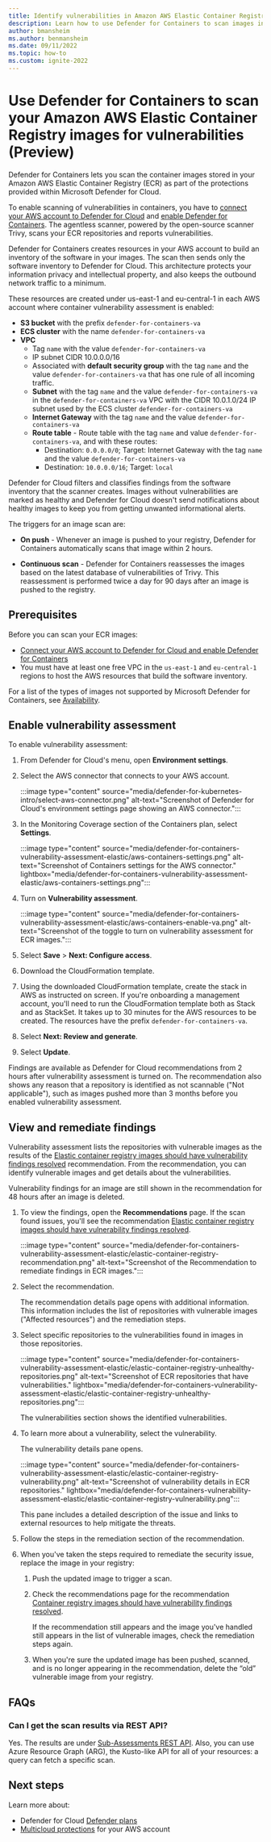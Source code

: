 ```yaml
---
title: Identify vulnerabilities in Amazon AWS Elastic Container Registry with Microsoft Defender for Cloud
description: Learn how to use Defender for Containers to scan images in your Amazon AWS Elastic Container Registry (ECR) to find vulnerabilities.
author: bmansheim
ms.author: benmansheim
ms.date: 09/11/2022
ms.topic: how-to
ms.custom: ignite-2022
---
```


# Use Defender for Containers to scan your Amazon AWS Elastic Container Registry images for vulnerabilities (Preview)

Defender for Containers lets you scan the container images stored in your Amazon AWS Elastic Container Registry (ECR) as part of the protections provided within Microsoft Defender for Cloud.

To enable scanning of vulnerabilities in containers, you have to [connect your AWS account to Defender for Cloud](quickstart-onboard-aws.md) and [enable Defender for Containers](defender-for-containers-enable.md). The agentless scanner, powered by the open-source scanner Trivy, scans your ECR repositories and reports vulnerabilities.

Defender for Containers creates resources in your AWS account to build an inventory of the software in your images. The scan then sends only the software inventory to Defender for Cloud. This architecture protects your information privacy and intellectual property, and also keeps the outbound network traffic to a minimum.

These resources are created under us-east-1 and eu-central-1 in each AWS account where container vulnerability assessment is enabled:

- **S3 bucket** with the prefix `defender-for-containers-va`
- **ECS cluster** with the name `defender-for-containers-va`
- **VPC** 
    - Tag `name` with the value `defender-for-containers-va` 
    - IP subnet CIDR 10.0.0.0/16 
    - Associated with **default security group** with the tag `name` and the value `defender-for-containers-va` that has one rule of all incoming traffic. 
    - **Subnet** with the tag `name` and the value `defender-for-containers-va` in the `defender-for-containers-va` VPC with the CIDR 10.0.1.0/24 IP subnet used by the ECS cluster `defender-for-containers-va`
    - **Internet Gateway** with the tag `name` and the value `defender-for-containers-va`
    - **Route table** - Route table with the tag `name` and value `defender-for-containers-va`, and with these routes:
         - Destination: `0.0.0.0/0`; Target: Internet Gateway with the tag `name` and the value `defender-for-containers-va`
         - Destination: `10.0.0.0/16`; Target: `local`

Defender for Cloud filters and classifies findings from the software inventory that the scanner creates. Images without vulnerabilities are marked as healthy and Defender for Cloud doesn't send notifications about healthy images to keep you from getting unwanted informational alerts.

The triggers for an image scan are:

- **On push** - Whenever an image is pushed to your registry, Defender for Containers automatically scans that image within 2 hours.

- **Continuous scan** - Defender for Containers reassesses the images based on the latest database of vulnerabilities of Trivy. This reassessment is performed twice a day for 90 days after an image is pushed to the registry.

## Prerequisites

Before you can scan your ECR images:

- [Connect your AWS account to Defender for Cloud and enable Defender for Containers](quickstart-onboard-aws.md)
- You must have at least one free VPC in the `us-east-1` and `eu-central-1` regions to host the AWS resources that build the software inventory.

For a list of the types of images not supported by Microsoft Defender for Containers, see [Availability](supported-machines-endpoint-solutions-clouds-containers.md?tabs=aws-eks#images).

## Enable vulnerability assessment

To enable vulnerability assessment:

1. From Defender for Cloud's menu, open **Environment settings**.
1. Select the AWS connector that connects to your AWS account.

    :::image type="content" source="media/defender-for-kubernetes-intro/select-aws-connector.png" alt-text="Screenshot of Defender for Cloud's environment settings page showing an AWS connector.":::

1. In the Monitoring Coverage section of the Containers plan, select **Settings**.

    :::image type="content" source="media/defender-for-containers-vulnerability-assessment-elastic/aws-containers-settings.png" alt-text="Screenshot of Containers settings for the AWS connector." lightbox="media/defender-for-containers-vulnerability-assessment-elastic/aws-containers-settings.png":::

1. Turn on **Vulnerability assessment**.

    :::image type="content" source="media/defender-for-containers-vulnerability-assessment-elastic/aws-containers-enable-va.png" alt-text="Screenshot of the toggle to turn on vulnerability assessment for ECR images.":::

1. Select **Save** > **Next: Configure access**.

1. Download the CloudFormation template.
    
1. Using the downloaded CloudFormation template, create the stack in AWS as instructed on screen. If you're onboarding a management account, you'll need to run the CloudFormation template both as Stack and as StackSet. It takes up to 30 minutes for the AWS resources to be created. The resources have the prefix `defender-for-containers-va`.

1. Select **Next: Review and generate**.
    
1. Select **Update**.

Findings are available as Defender for Cloud recommendations from 2 hours after vulnerability assessment is turned on. The recommendation also shows any reason that a repository is identified as not scannable ("Not applicable"), such as images pushed more than 3 months before you enabled vulnerability assessment.

## View and remediate findings

Vulnerability assessment lists the repositories with vulnerable images as the results of the [Elastic container registry images should have vulnerability findings resolved](https://portal.azure.com/#blade/Microsoft_Azure_Security/RecommendationsBlade/assessmentKey/03587042-5d4b-44ff-af42-ae99e3c71c87) recommendation. From the recommendation, you can identify vulnerable images and get details about the vulnerabilities.

Vulnerability findings for an image are still shown in the recommendation for 48 hours after an image is deleted.

1. To view the findings, open the **Recommendations** page. If the scan found issues, you'll see the recommendation [Elastic container registry images should have vulnerability findings resolved](https://portal.azure.com/#blade/Microsoft_Azure_Security/RecommendationsBlade/assessmentKey/03587042-5d4b-44ff-af42-ae99e3c71c87).

    :::image type="content" source="media/defender-for-containers-vulnerability-assessment-elastic/elastic-container-registry-recommendation.png" alt-text="Screenshot of the Recommendation to remediate findings in ECR images.":::

1. Select the recommendation.

    The recommendation details page opens with additional information. This information includes the list of repositories with vulnerable images ("Affected resources") and the remediation steps.

1. Select specific repositories to the vulnerabilities found in images in those repositories.

    :::image type="content" source="media/defender-for-containers-vulnerability-assessment-elastic/elastic-container-registry-unhealthy-repositories.png" alt-text="Screenshot of ECR repositories that have vulnerabilities." lightbox="media/defender-for-containers-vulnerability-assessment-elastic/elastic-container-registry-unhealthy-repositories.png":::

    The vulnerabilities section shows the identified vulnerabilities.

1. To learn more about a vulnerability, select the vulnerability.

    The vulnerability details pane opens.

    :::image type="content" source="media/defender-for-containers-vulnerability-assessment-elastic/elastic-container-registry-vulnerability.png" alt-text="Screenshot of vulnerability details in ECR repositories." lightbox="media/defender-for-containers-vulnerability-assessment-elastic/elastic-container-registry-vulnerability.png":::

    This pane includes a detailed description of the issue and links to external resources to help mitigate the threats.

1. Follow the steps in the remediation section of the recommendation.

1. When you've taken the steps required to remediate the security issue, replace the image in your registry:

    1. Push the updated image to trigger a scan.

    1. Check the recommendations page for the recommendation [Container registry images should have vulnerability findings resolved](https://portal.azure.com/#blade/Microsoft_Azure_Security/RecommendationsBlade/assessmentKey/dbd0cb49-b563-45e7-9724-889e799fa648).

        If the recommendation still appears and the image you've handled still appears in the list of vulnerable images, check the remediation steps again.

    1. When you're sure the updated image has been pushed, scanned, and is no longer appearing in the recommendation, delete the “old” vulnerable image from your registry.

<!-- 
## Disable specific findings

> [!NOTE]
> [!INCLUDE [Legalese](../../includes/defender-for-cloud-preview-legal-text.md)]

If you have an organizational need to ignore a finding, rather than remediate it, you can optionally disable it. Disabled findings don't affect your secure score or generate unwanted noise.

When a finding matches the criteria you've defined in your disable rules, it won't appear in the list of findings. Typical scenarios include:

- Disable findings with severity below medium
- Disable findings that are non-patchable
- Disable findings with CVSS score below 6.5
- Disable findings with specific text in the security check or category (for example, “RedHat”, “CentOS Security Update for sudo”)

> [!IMPORTANT]
> To create a rule, you need permissions to edit a policy in Azure Policy.
>
> Learn more in [Azure RBAC permissions in Azure Policy](../governance/policy/overview.md#azure-rbac-permissions-in-azure-policy).

You can use any of the following criteria:

- Finding ID
- Category
- Security check
- CVSS v3 scores
- Severity
- Patchable status

To create a rule:

1. From the recommendations detail page for [Container registry images should have vulnerability findings resolved](https://portal.azure.com/#blade/Microsoft_Azure_Security/RecommendationsBlade/assessmentKey/dbd0cb49-b563-45e7-9724-889e799fa648), select **Disable rule**.
1. Select the relevant scope.
1. Define your criteria.
1. Select **Apply rule**.

    :::image type="content" source="media/defender-for-containers-vulnerability-assessment-azure/new-disable-rule-for-registry-finding.png" alt-text="Screenshot of how to create a disable rule for VA findings on registry.":::

1. To view, override, or delete a rule:
    1. Select **Disable rule**.
    1. From the scope list, subscriptions with active rules show as **Rule applied**.
        :::image type="content" source="./media/remediate-vulnerability-findings-vm/modify-rule.png" alt-text="Screenshot of how to modify or delete an existing rule.":::
    1. To view or delete the rule, select the ellipsis menu ("..."). -->

## FAQs

### Can I get the scan results via REST API?

Yes. The results are under [Sub-Assessments REST API](/rest/api/defenderforcloud/sub-assessments/list). Also, you can use Azure Resource Graph (ARG), the Kusto-like API for all of your resources: a query can fetch a specific scan.

## Next steps

Learn more about:

- Defender for Cloud [Defender plans](defender-for-cloud-introduction.md#protect-cloud-workloads)
- [Multicloud protections](multicloud.yml) for your AWS account
